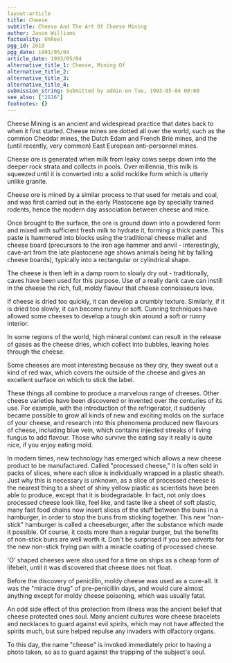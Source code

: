 ```yaml
---
layout:article
title: Cheese
subtitle: Cheese And The Art Of Cheese Mining
author: Jason Williams
factuality: UnReal
pgg_id: 2U19
pgg_date: 1993/05/04
article_date: 1993/05/04
alternative_title_1: Cheese, Mining Of
alternative_title_2: 
alternative_title_3: 
alternative_title_4: 
submission_string: Submitted by admin on Tue, 1993-05-04 00:00
see_also: ["2S16"]
footnotes: {}
---
```

<div>
<p>Cheese Mining is an ancient and widespread practice that dates back to when it first started. Cheese mines are dotted all over the world, such as the common Cheddar mines, the Dutch Edam and French Brie mines, and the (until recently, very common) East European anti-personnel mines.</p>
<p>Cheese ore is generated when milk from leaky cows seeps down into the deeper rock strata and collects in pools. Over millennia, this milk is squeezed until it is converted into a solid rocklike form which is utterly unlike granite.</p>
<p>Cheese ore is mined by a similar process to that used for metals and coal, and was first carried out in the early Plastocene age by specially trained rodents, hence the modern day association between cheese and mice.</p>
<p>Once brought to the surface, the ore is ground down into a powdered form and mixed with sufficient fresh milk to hydrate it, forming a thick paste. This paste is hammered into blocks using the traditional cheese mallet and cheese board (precursors to the iron age hammer and anvil - interestingly, cave-art from the late plastocene age shows animals being hit by falling cheese boards), typically into a rectangular or cylindrical shape.</p>
<p>The cheese is then left in a damp room to slowly dry out - traditionally, caves have been used for this purpose. Use of a really dank cave can instill in the cheese the rich, full, moldy flavour that cheese connoisseurs love.</p>
<p>If cheese is dried too quickly, it can develop a crumbly texture. Similarly, if it is dried too slowly, it can become runny or soft. Cunning techniques have allowed some cheeses to develop a tough skin around a soft or runny interior.</p>
<p>In some regions of the world, high mineral content can result in the release of gases as the cheese dries, which collect into bubbles, leaving holes through the cheese.</p>
<p>Some cheeses are most interesting because as they dry, they sweat out a kind of red wax, which covers the outside of the cheese and gives an excellent surface on which to stick the label.</p>
<p>These things all combine to produce a marvelous range of cheeses. Other cheese varieties have been discovered or invented over the centuries of its use. For example, with the introduction of the refrigerator, it suddenly became possible to grow all kinds of new and exciting molds on the surface of your cheese, and research into this phenomena produced new flavours of cheese, including blue vein, which contains injected streaks of living fungus to add flavour. Those who survive the eating say it really is quite nice, if you enjoy eating mold.</p>
<p>In modern times, new technology has emerged which allows a new cheese product to be manufactured. Called "processed cheese," it is often sold in packs of slices, where each slice is individually wrapped in a plastic sheath. Just why this is necessary is unknown, as a slice of processed cheese is the nearest thing to a sheet of shiny yellow plastic as scientists have been able to produce, except that it is biodegradable. In fact, not only does processed cheese look like, feel like, and taste like a sheet of soft plastic, many fast food chains now insert slices of the stuff between the buns in a hamburger, in order to stop the buns from sticking together. This new "non-stick" hamburger is called a cheeseburger, after the substance which made it possible. Of course, it costs more than a regular burger, but the benefits of non-stick buns are well worth it. Don't be surprised if you see adverts for the new non-stick frying pan with a miracle coating of processed cheese.</p>
<p>'O' shaped cheeses were also used for a time on ships as a cheap form of lifebelt, until it was discovered that cheese does not float.</p>
<p>Before the discovery of penicillin, moldy cheese was used as a cure-all. It was the "miracle drug" of pre-penicillin days, and would cure almost anything except for moldy cheese poisoning, which was usually fatal.</p>
<p>An odd side effect of this protection from illness was the ancient belief that cheese protected ones soul. Many ancient cultures wore cheese bracelets and necklaces to guard against evil spirits, which may not have affected the spirits much, but sure helped repulse any invaders with olfactory organs.</p>
<p>To this day, the name "cheese" is invoked immediately prior to having a photo taken, so as to guard against the trapping of the subject's soul.</p>
</div>
